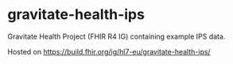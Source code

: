 # gravitate-health-ips

Gravitate Health Project (FHIR R4 IG) containing example IPS data.

Hosted on https://build.fhir.org/ig/hl7-eu/gravitate-health-ips/

